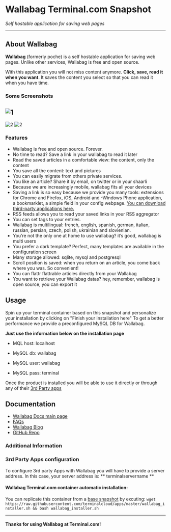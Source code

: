 # **Wallabag** Terminal.com Snapshot
*Self hostable application for saving web pages*

---

## About Wallabag
**Wallabag** (formerly poche) is a self hostable application for saving web pages. Unlike other services, Wallabag is free and open source.

With this application you will not miss content anymore. **Click, save, read it when you want**. It saves the content you select so that you can read it when you have time.

### Some Screenshots
![1](https://www.wallabag.org/wp-content/uploads/2014/03/homepage_grid.jpeg)
---
![2](https://www.wallabag.org/wp-content/uploads/2014/03/homepage_smartphone.png)
![2](https://www.wallabag.org/wp-content/uploads/2014/03/article_smartphone-150x150.png)


### Features
- Wallabag is free and open source. Forever.
- No time to read? Save a link in your wallabag to read it later
- Read the saved articles in a comfortable view: the content, only the content
- You save all the content: text and pictures
- You can easily migrate from others private services.
- You like an article? Share it by email, on twitter or in your shaarli
- Because we are increasingly mobile, wallabag fits all your devices
- Saving a link is so easy because we provide you many tools: extensions for Chrome and Firefox, iOS, Android and -Windows Phone application, a bookmarklet, a simple field in your config webpage. [You can download third-party applications here.](https://www.wallabag.org/downloads/)
- RSS feeds allows you to read your saved links in your RSS aggregator
- You can set tags to your entries.
- Wallabag is multilingual: french, english, spanish, german, italian, russian, persian, czech, polish, ukrainian and slovienian.
- You’re not the only one at home to use wallabag? it’s good, wallabag is multi users
- You prefer a dark template? Perfect, many templates are available in the configuration screen
- Many storage allowed: sqlite, mysql and postgresql
- Scroll position is saved: when you return on an article, you come back where you was. So convenient!
- You can flattr flattrable articles directly from your Wallabag
- You want to retrieve your Wallabag datas? hey, remember, wallabag is open source, you can export it


## Usage
Spin up your terminal container based on this snapshot and personalize your installation by clicking on "Finish your installation here"
To get a better performance we provide a preconfigured MySQL DB for Wallabag. 

**Just use the information below on the installation page**

- MQL host: localhost

- MySQL db: wallabag

- MySQL user: wallabag

- MySQL pass: terminal

Once the product is installed you will be able to use it directly or through any of their [3rd Party apps](https://www.wallabag.org/downloads/) 


## Documentation
- [Wallabag Docs main page ](http://doc.wallabag.org/doku.php)
- [FAQs](https://www.wallabag.org/frequently-asked-questions/)
- [Wallabag Blog](https://www.wallabag.org/blog/)
- [GitHub Repo](https://github.com/wallabag/wallabag)


### Additional Information
### 3rd Party Apps configuration
To configure 3rd party Apps with Wallabag you will have to provide a server address. In this case, your server address is: ** terminalservername **


#### Wallabag Terminal.com container automatic installation:
You can replicate this container from a [base snapshot](https://www.terminal.com/tiny/FzpHiTXG1K) by excuting:
`wget https://raw.githubusercontent.com/terminalcloud/apps/master/wallabag_installer.sh && bash wallabag_installer.sh`

---

#### Thanks for using Wallabag at Terminal.com!